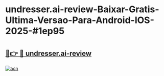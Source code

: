 # undresser.ai-review-Baixar-Gratis-Ultima-Versao-Para-Android-IOS-2025-#1ep95

# <h2><a href="https://ainizakaria.my?title=undresser.ai-review&ref=24M">🔗👉 🔴 undresser.ai-review</a></h2>

[![acn](https://github.com/user-attachments/assets/0f9c940e-d8b0-45ae-aac7-cd30a18b3e1c)](https://ainizakaria.my?title=undresser.ai-review&ref=24M)

